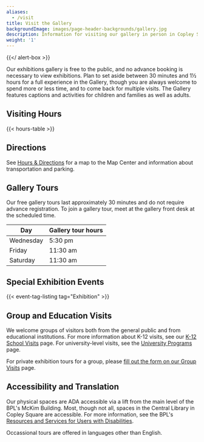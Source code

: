 ```yaml
---
aliases:
  - /visit
title: Visit the Gallery
backgroundImage: images/page-header-backgrounds/gallery.jpg
description: Information for visiting our gallery in person in Copley Square
weight: '1'
---
```


{{\</ alert-box >}}

Our exhibitions gallery is free to the public, and no advance booking is necessary to view exhibitions. Plan to set aside between 30 minutes and 1½ hours for a full experience in the Gallery, though you are always welcome to spend more or less time, and to come back for multiple visits. The Gallery features captions and activities for children and families as well as adults.

## Visiting Hours

{{\< hours-table >}}

## Directions

See [Hours & Directions](/about/hours-directions/) for a map to the Map Center and information about transportation and parking.

## Gallery Tours

Our free gallery tours last approximately 30 minutes and do not require advance registration. To join a gallery tour, meet at the gallery front desk at the scheduled time.

| Day       | Gallery tour hours |
| --------- | ------------------ |
| Wednesday | 5:30 pm            |
| Friday    | 11:30 am           |
| Saturday  | 11:30 am           |

## Special Exhibition Events

{{\< event-tag-listing tag="Exhibition" >}}

## Group and Education Visits

We welcome groups of visitors both from the general public and from educational institutions. For more information about K-12 visits, see our [K-12 School Visits](/education/k12/school-visits/) page. For university-level visits, see the [University Programs](/education/university/) page.

For private exhibition tours for a group, please [fill out the form on our Group Visits](/exhibitions/group-visits/) page.

## Accessibility and Translation

Our physical spaces are ADA accessible via a lift from the main level of the BPL's McKim Building. Most, though not all, spaces in the Central Library in Copley Square are accessible. For more information, see the BPL's [Resources and Services for Users with Disabilities](https://www.bpl.org/users-with-disabilities/).

Occassional tours are offered in languages other than English.
